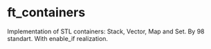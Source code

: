 # ft_containers

Implementation of STL containers: Stack, Vector, Map and Set. By 98 standart. With enable_if realization.
